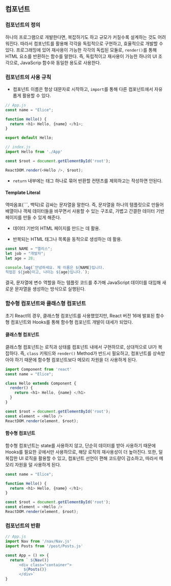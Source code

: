 ## 컴포넌트
### 컴포넌트의 정의
하나의 프로그램으로 개발한다면, 복잡하기도 하고 규모가 커질수록 설계하는 것도 어려워진다. 따라서 컴포넌트를 활용해 각각을 독립적으로 구현하고, 효율적으로 개발할 수 있다.
프로그래밍에 있어 재사용이 가능한 각각의 독립된 모듈로, `render()`를 통해 HTML 요소를 반환하는 함수를 말한다. 즉, 독립적이고 재사용이 가능한 하나의 UI 조각으로, JavaScrip 함수와 동일한 용도로 사용한다.

### 컴포넌트의 사용 규칙
- 컴포넌트 이름은 항상 대문자로 시작하고, `import`를 통해 다른 컴포넌트에서 자유롭게 활용할 수 있다.
```javascript
// App.js
const name = "Elice";

function Hello() {
  return <h1> Hello, {name} </h1>;
}

export default Hello;
```
```javascript
// index.js
import Hello from './App'

const $root = document.getElementById('root');

ReactDOM.render(<Hello />, $root);
```
- `return` 내부에는 태그 하나로 묶어 반환할 컨텐츠를 제외하고는 작성하면 안된다.

#### Template Literal
역따옴표(`\``, 백틱)로 감싸는 문자열을 말한다. 즉, 문자열을 하나의 템플릿으로 만들어 배열이나 객체 데이터들을 바꾸면서 사용할 수 있는 구조로, 가볍고 간결한 데이터 기반 페이지를 만들 수 있게 해준다. 

- 데이터 기반의 HTML 페이지를 만드는 데 활용.

- 반복되는 HTML 태그나 목록을 동적으로 생성하는 데 활용.

```javascript
const NAME = "엘리스";
let job = "개발자";
let age = 28;

console.log(`안녕하세요. 제 이름은 ${NAME}입니다.
직업은 ${job}이고, 나이는 ${age}입니다.`);
```
결국, 문자열에 변수 역할을 하는 템플릿 코드를 추가해 JavaScript 데이터를 대입해 새로운 문자열을 생성하는 방식으로 실행된다.

### 함수형 컴포넌트와 클래스형 컴포넌트
초기 React의 경우, 클래스형 컴포넌트를 사용했었지만, React 버전 16에 발표된 함수형 컴포넌트와 Hooks를 통해 함수형 컴포넌트 개발이 대세가 되었다.

#### 클래스형 컴포넌트
클래스형 컴포넌트는 로직과 상태를 컴포넌트 내에서 구현하므로, 상대적으로 UI가 복잡하다. 즉, `class` 키워드와 `render()` Method가 반드시 필요하고, 컴포넌트를 상속받아야 하기 때문에 함수형 컴포넌트보다 메모리 자원을 더 사용하게 된다.
```javascript
import Component from 'react'
const name = "Elice";

class Hello extends Component {
  render() {
    return <h1> Hello, {name} </h1>
  }
}

const $root = document.getElementById('root');
const element = <Hello />
ReactDOM.render(element, $root);
```

#### 함수형 컴포넌트
함수형 컴포넌트는 state를 사용하지 않고, 단순히 데이터를 받아 사용하기 때문에 Hooks를 필요한 곳에서만 사용하므로, 해당 로직의 재사용성이 더 높아진다. 또한, 덜 복잡한 UI 로직을 활용할 수 있고, 컴포넌트 선언이 편해 코드량이 감소하고, 따라서 메모리 자원을 덜 사용하게 된다.
```javascript
const name = "Elice";

function Hello() {
  return <h1> Hello, {name} </h1>;
}

const $root = document.getElementById('root');
const element = <Hello />
ReactDOM.render(element, $root);
```

### 컴포넌트의 반환
```javascript
// App.js
import Nav from '/nav/Nav.js'
import Posts from '/post/Posts.js'

const App = () => {
  return ` ${Nav()}
      <div class="container">
        ${Posts()}
      </div>`
}
```